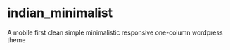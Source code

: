 indian_minimalist
=================

A mobile first clean simple minimalistic responsive one-column wordpress theme
